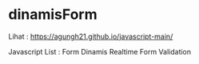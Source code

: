# dinamisForm

Lihat : https://agungh21.github.io/javascript-main/

Javascript List :
Form Dinamis
Realtime Form Validation
